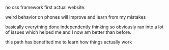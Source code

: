 no css framework first actual website.

weird behavior on phones will improve and learn from my mistakes

basically everything done independently thinking so obviously ran into a lot of issues which helped me and I now am better than before.

this path has benefited me to learn how things actually work

